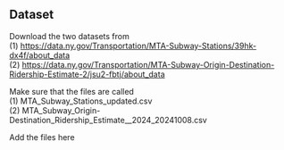 ## Dataset
Download the two datasets from <br>
(1) https://data.ny.gov/Transportation/MTA-Subway-Stations/39hk-dx4f/about_data <br>
(2) https://data.ny.gov/Transportation/MTA-Subway-Origin-Destination-Ridership-Estimate-2/jsu2-fbtj/about_data <br>

Make sure that the files are called <br>
(1) MTA_Subway_Stations_updated.csv <br>
(2) MTA_Subway_Origin-Destination_Ridership_Estimate__2024_20241008.csv <br>

Add the files here